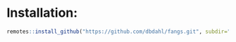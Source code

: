 # Installation:

```r
remotes::install_github("https://github.com/dbdahl/fangs.git", subdir="fangs")
```
